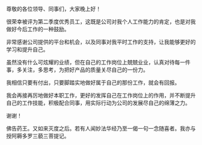 尊敬的各位领导、同事们，大家晚上好！

很荣幸被评为第二季度优秀员工，这既是公司对我个人工作能力的肯定，也是对我做好今后工作的一种鼓励。

非常感谢公司提供的平台和机会，以及同事对我平时工作的支持，让我能够更好的学习和提升自己。

虽然没有什么可炫耀的业绩，但在自己的工作岗位上兢兢业业，认真对待每一件事，多关注，多思考，为把好产品的质量关尽自己的一份力。

我相信只要有付出，只要脚踏实地做好属于自己的那份工作，就会有回报。

我会再接再厉地做好本职工作，更好的发挥自己在工作岗位上的作用，并不断提升自己的工作技能，积极配合同事，用实际行动为公司的发展尽自己的绵薄之力。

谢谢！


佛告药王。又如来灭度之后。若有人闻妙法华经乃至一偈一句一念随喜者。我亦与授阿耨多罗三藐三菩提记。

